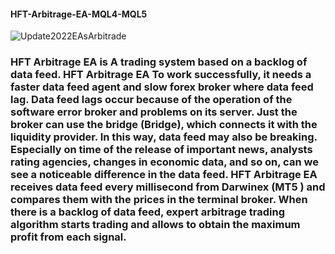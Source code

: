 #### HFT-Arbitrage-EA-MQL4-MQL5
![Update2022EAsArbitrade](https://user-images.githubusercontent.com/42383476/162057332-90e9e869-389c-41e1-b485-8c128296cd84.png)

### HFT Arbitrage EA is A trading system based on a backlog of data feed. HFT Arbitrage EA To work successfully, it needs a faster data feed agent and slow forex broker where data feed lag.  Data feed lags occur because of the operation of the software error broker and problems on its server. Just the broker can use the bridge (Bridge), which connects it with the liquidity provider. In this way, data feed may also be breaking.  Especially on time of the release of important news, analysts rating agencies, changes in economic data, and so on, can we see a noticeable difference in the data feed.  HFT Arbitrage EA receives data feed every millisecond from Darwinex (MT5 ) and compares them with the prices in the terminal broker. When there is a backlog of data feed, expert arbitrage trading algorithm starts trading and allows to obtain the maximum profit from each signal.
